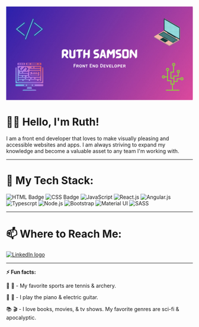 
![Github Banner](./images/github_banner.png)

# 👋🏽 Hello, I'm Ruth!

I am a front end developer that loves to make visually pleasing and accessible websites and apps. I am always striving to expand my knowledge and become a valuable asset to any team I'm working with. 

---

# 🔨  My Tech Stack: 

![HTML Badge](https://img.shields.io/badge/HTML5-E34F26?style=for-the-badge&logo=html5&logoColor=white)
![CSS Badge](https://img.shields.io/badge/CSS3-1572B6?style=for-the-badge&logo=css3&logoColor=white)
![JavaScript](https://img.shields.io/badge/JavaScript-F7DF1E?style=for-the-badge&logo=javascript&logoColor=black)
![React.js](https://img.shields.io/badge/React-20232A?style=for-the-badge&logo=react&logoColor=61DAFB)
![Angular.js](https://img.shields.io/badge/AngularJS-E23237?style=for-the-badge&logo=angularjs&logoColor=white)
![Typescrpt](https://img.shields.io/badge/TypeScript-007ACC?style=for-the-badge&logo=typescript&logoColor=white)
![Node.js](https://img.shields.io/badge/Node.js-43853D?style=for-the-badge&logo=node.js&logoColor=white)
![Bootstrap](https://img.shields.io/badge/Bootstrap-563D7C?style=for-the-badge&logo=bootstrap&logoColor=white)
![Material UI](https://img.shields.io/badge/Material--UI-0081CB?style=for-the-badge&logo=material-ui&logoColor=white)
![SASS](https://img.shields.io/badge/Sass-CC6699?style=for-the-badge&logo=sass&logoColor=white)



---
 
# 📫 Where to Reach Me: 

<a href='https://www.linkedin.com/in/ruthsamson'>
    <img src='https://img.shields.io/badge/LinkedIn-0077B5?style=for-the-badge&logo=linkedin&logoColor=white' alt='LinkedIn logo' >
</a>

---

**⚡ Fun facts:** 

🎾 🏹 - My favorite sports are tennis & archery. 
 
🎹 🎸 - I play the piano & electric guitar.

📚 🎬 - I love books, movies, & tv shows. My favorite genres are sci-fi & apocalyptic.   

